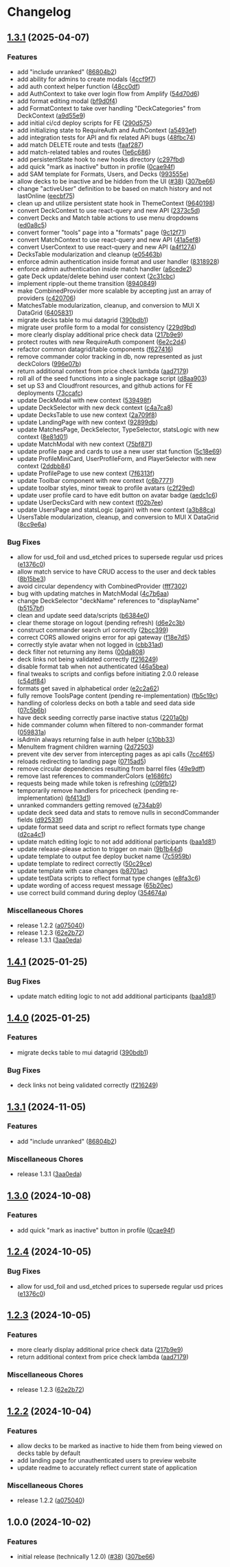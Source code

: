 # Changelog

## [1.3.1](https://github.com/odevine/edh-tracker/compare/edh-tracker-v1.4.1...edh-tracker-v1.3.1) (2025-04-07)


### Features

* add "include unranked" ([86804b2](https://github.com/odevine/edh-tracker/commit/86804b27bf267406a5ed9291179ab03bd5e623b3))
* add ability for admins to create modals ([4ccf9f7](https://github.com/odevine/edh-tracker/commit/4ccf9f701f657aac4c62e601352820b4c2fb8b54))
* add auth context helper function ([48cc0df](https://github.com/odevine/edh-tracker/commit/48cc0df71c1f041c53b6ad27f43e2bffd8114aaa))
* add AuthContext to take over login flow from Amplify ([54d70d6](https://github.com/odevine/edh-tracker/commit/54d70d622987ef66ebc8b669b684589954987d91))
* add format editing modal ([bf9d0f4](https://github.com/odevine/edh-tracker/commit/bf9d0f45e6fc80466e04f16bb08426d72a8e99a0))
* add FormatContext to take over handling "DeckCategories" from DeckContext ([a9d55e9](https://github.com/odevine/edh-tracker/commit/a9d55e93835041960d8a11c10889d505d5b127e4))
* add initial ci/cd deploy scripts for FE ([290d575](https://github.com/odevine/edh-tracker/commit/290d5755c38712c86fc78b0b9f51e05336a5501b))
* add initializing state to RequireAuth and AuthContext ([a5493ef](https://github.com/odevine/edh-tracker/commit/a5493ef133ac706da36fcfb0a584d6026590593c))
* add integration tests for API and fix related APi bugs ([48fbc74](https://github.com/odevine/edh-tracker/commit/48fbc747aa77a952ea6b742bd48152cf810f0e09))
* add match DELETE route and tests ([faaf287](https://github.com/odevine/edh-tracker/commit/faaf287fd8caa3832f0d8ef5d7a1356268c83fce))
* add match-related tables and routes ([1e6c686](https://github.com/odevine/edh-tracker/commit/1e6c6865bb2c26091e1cfbe86ee197b353a536d3))
* add persistentState hook to new hooks directory ([c297fbd](https://github.com/odevine/edh-tracker/commit/c297fbdbff5bd61d4290c7906c220c2e94cc5da3))
* add quick "mark as inactive" button in profile ([0cae94f](https://github.com/odevine/edh-tracker/commit/0cae94f2c6992b8c887688d8f9cb71125ec0ef8a))
* add SAM template for Formats, Users, and Decks ([993555e](https://github.com/odevine/edh-tracker/commit/993555e8bab648f7e852654d001b3f9c9b9f47fc))
* allow decks to be inactive and be hidden from the UI ([#38](https://github.com/odevine/edh-tracker/issues/38)) ([307be66](https://github.com/odevine/edh-tracker/commit/307be661c406b788c229146105aa75a944aa1b2d))
* change "activeUser" definition to be based on match history and not lastOnline ([eecbf75](https://github.com/odevine/edh-tracker/commit/eecbf75dc9c34ea0a887d05761fcce16c93a176c))
* clean up and utilize persistent state hook in ThemeContext ([9640198](https://github.com/odevine/edh-tracker/commit/96401981df9d82067ecf77c05c77bd4dea3fd63a))
* convert DeckContext to use react-query and new API ([2373c5d](https://github.com/odevine/edh-tracker/commit/2373c5de9d970b268b8d212c7e701c53236f54fb))
* convert Decks and Match table actions to use menu dropdowns ([ed0a8c5](https://github.com/odevine/edh-tracker/commit/ed0a8c56222281028383ad2fb187b57c5f6ef652))
* convert former "tools" page into a "formats" page ([9c12f71](https://github.com/odevine/edh-tracker/commit/9c12f71303edbeac5bf2a715f4982b7e16d2348b))
* convert MatchContext to use react-query and new API ([41a5ef8](https://github.com/odevine/edh-tracker/commit/41a5ef8f91876a78433ca7e70e57a27076624294))
* convert UserContext to use react-query and new API ([a4f1274](https://github.com/odevine/edh-tracker/commit/a4f1274f4f1cbc9dfb8b399379999c9914d4cc68))
* DecksTable modularization and cleanup ([e05463b](https://github.com/odevine/edh-tracker/commit/e05463bd1114524cba61676695f0611aadc20e17))
* enforce admin authentication inside format and user handler ([8318928](https://github.com/odevine/edh-tracker/commit/8318928832bd590904d955447d032eaaf2df969c))
* enforce admin authentication inside match handler ([a6cede2](https://github.com/odevine/edh-tracker/commit/a6cede2630f234292d7ef7069c323ae28d0344af))
* gate Deck update/delete behind user context ([2c31cbc](https://github.com/odevine/edh-tracker/commit/2c31cbcf3dd64b08d9a88ed30fcf2f9f6dd121d9))
* implement ripple-out theme transition ([8940849](https://github.com/odevine/edh-tracker/commit/8940849b6e6233666a95802c706a7165cb8817eb))
* make CombinedProvider more scalable by accepting just an array of providers ([c420706](https://github.com/odevine/edh-tracker/commit/c420706a32174740dcd8cdf40b0f7f457be432d6))
* MatchesTable modularization, cleanup, and conversion to MUI X DataGrid ([6405831](https://github.com/odevine/edh-tracker/commit/64058317b22e497887bcb54d44203587fd6c4b76))
* migrate decks table to mui datagrid ([390bdb1](https://github.com/odevine/edh-tracker/commit/390bdb1de4a45565d7833ed2544608c6f15b5c6c))
* migrate user profile form to a modal for consistency ([229d9bd](https://github.com/odevine/edh-tracker/commit/229d9bdf62e281dded8ccfa8a3b7cb49bbc3093f))
* more clearly display additional price check data ([217b9e9](https://github.com/odevine/edh-tracker/commit/217b9e9ca6799c626b386a4793b299bbffd10708))
* protect routes with new RequireAuth component ([6e2c2d4](https://github.com/odevine/edh-tracker/commit/6e2c2d4421eaca1ce8e5069b5976364b8a6f66a7))
* refactor common datagrid/table components ([f627416](https://github.com/odevine/edh-tracker/commit/f6274164ab1e8b1c4b006ef78250e54ed66797f6))
* remove commander color tracking in db, now represented as just deckColors ([996e07b](https://github.com/odevine/edh-tracker/commit/996e07b235644b14feadd2c4e462c24ac58b1fff))
* return additional context from price check lambda ([aad7179](https://github.com/odevine/edh-tracker/commit/aad717975494a2ab92a5efb1f18ca1a86e8c6f41))
* roll all of the seed functions into a single package script ([d8aa903](https://github.com/odevine/edh-tracker/commit/d8aa903e34d850d7ffe4ca8cea8dfd372ce21ee3))
* set up S3 and Cloudfront resources, and github actions for FE deployments ([73ccafc](https://github.com/odevine/edh-tracker/commit/73ccafcf1941a1713e70ce47190a181fdbf3b536))
* update DeckModal with new context ([539498f](https://github.com/odevine/edh-tracker/commit/539498f464ba6ab94f5835f804dbc6d1b25b9a42))
* update DeckSelector with new deck context ([c4a7ca8](https://github.com/odevine/edh-tracker/commit/c4a7ca8b848658133f27d4f4dbb7a7da25134bd4))
* update DecksTable to use new context ([2a709f8](https://github.com/odevine/edh-tracker/commit/2a709f8339460b7cffe5112c3e9458915ba3d509))
* update LandingPage with new context ([92899db](https://github.com/odevine/edh-tracker/commit/92899db37125d04bb64a4b3d00a00adf556590e0))
* update MatchesPage, DeckSelector, TypeSelector, statsLogic with new context ([8e81d01](https://github.com/odevine/edh-tracker/commit/8e81d01223d1bffff50ba17a9dd75a270b211613))
* update MatchModal with new context ([75bf871](https://github.com/odevine/edh-tracker/commit/75bf871c9adc3e890fd588b99ce5d53e9d43b90a))
* update profile page and cards to use a new user stat function ([5c18e69](https://github.com/odevine/edh-tracker/commit/5c18e690ef07932908d2f1374e3401af3049b080))
* update ProfileMiniCard, UserProfileForm, and PlayerSelector with new context ([2ddbb84](https://github.com/odevine/edh-tracker/commit/2ddbb84ee757c5f66920dd0c1d5f6d272095858d))
* update ProfilePage to use new context ([7f6313f](https://github.com/odevine/edh-tracker/commit/7f6313f39341b6b4677ae9ba97464b81813d2604))
* update Toolbar component with new context ([c6b7771](https://github.com/odevine/edh-tracker/commit/c6b77717caea45ef054b778a2b091e83bac655a6))
* update toolbar styles, minor tweak to profile avatars ([c2f29ed](https://github.com/odevine/edh-tracker/commit/c2f29edf8ddb57772703db5f781697700d0eb3d4))
* update user profile card to have edit button on avatar badge ([aedc1c6](https://github.com/odevine/edh-tracker/commit/aedc1c65979ded9020ae6257eaebc63c9d10fe79))
* update UserDecksCard with new context ([f02b7ee](https://github.com/odevine/edh-tracker/commit/f02b7ee8d8432d3ffefbf639a634f900e920f654))
* update UsersPage and statsLogic (again) with new context ([a3b88ca](https://github.com/odevine/edh-tracker/commit/a3b88ca89713e8d8079bd7ad9a36934e27ff29bb))
* UsersTable modularization, cleanup, and conversion to MUI X DataGrid ([8cc9e6a](https://github.com/odevine/edh-tracker/commit/8cc9e6a85dd5e568d9b9a9b78505f02f9a3e8e28))


### Bug Fixes

* allow for usd_foil and usd_etched prices to supersede regular usd prices ([e1376c0](https://github.com/odevine/edh-tracker/commit/e1376c086a92d42270bfd44a0e72b2a5a7896fa0))
* allow match service to have CRUD access to the user and deck tables ([8b15be3](https://github.com/odevine/edh-tracker/commit/8b15be37d25dfcadaf24e68a145b3e981a32ab5f))
* avoid circular dependency with CombinedProvider ([fff7302](https://github.com/odevine/edh-tracker/commit/fff7302af19ab5df699e2e2f0e387251af7568dc))
* bug with updating matches in MatchModal ([4c7b6aa](https://github.com/odevine/edh-tracker/commit/4c7b6aa75bda7cc8e6683ad7cedcbb915a00b016))
* change DeckSelector "deckName" references to "displayName" ([b5157bf](https://github.com/odevine/edh-tracker/commit/b5157bfa51d80cdf1d30e97062755d7f2fe90bee))
* clean and update seed data/scripts ([b6384e0](https://github.com/odevine/edh-tracker/commit/b6384e00e7b52422cf5305c6c702a6186fc812e3))
* clear theme storage on logout (pending refresh) ([d6e2c3b](https://github.com/odevine/edh-tracker/commit/d6e2c3b5d964fed604e155d23c904bf0d133c196))
* construct commander search url correctly ([2bcc399](https://github.com/odevine/edh-tracker/commit/2bcc39917c00502d509fe2ce92356837647166b6))
* correct CORS allowed origins error for api gateway ([f18e7d5](https://github.com/odevine/edh-tracker/commit/f18e7d5f3ea4a978431ad226f0e378c98f58c677))
* correctly style avatar when not logged in ([cbb31ad](https://github.com/odevine/edh-tracker/commit/cbb31ad323a6234acc3034f621412b326b66cd88))
* deck filter not returning any items ([00da808](https://github.com/odevine/edh-tracker/commit/00da8089659521a70864f491451d4d33236f0d9e))
* deck links not being validated correctly ([f216249](https://github.com/odevine/edh-tracker/commit/f216249ac61ebd5f5f858c268048671763558408))
* disable format tab when not authenticated ([46a5bea](https://github.com/odevine/edh-tracker/commit/46a5bea086dea0322f136e56f5914d30e537348c))
* final tweaks to scripts and configs before initiating 2.0.0 release ([c54df84](https://github.com/odevine/edh-tracker/commit/c54df84e0a955973cc5fd1011a651e037348f6e4))
* formats get saved in alphabetical order ([e2c2a62](https://github.com/odevine/edh-tracker/commit/e2c2a62a399ef4e11f9f6150f6366a198e42beb6))
* fully remove ToolsPage content (pending re-implementation) ([fb5c19c](https://github.com/odevine/edh-tracker/commit/fb5c19c604e03acc977031ff1509022bb735958f))
* handling of colorless decks on both a table and seed data side ([07c5b6b](https://github.com/odevine/edh-tracker/commit/07c5b6bc8c4b946d4816a35dbb1e12735193c0d3))
* have deck seeding correctly parse inactive status ([2201a0b](https://github.com/odevine/edh-tracker/commit/2201a0b36a7dfc733149c990666e24c561ddcc89))
* hide commander column when filtered to non-commander format ([059831a](https://github.com/odevine/edh-tracker/commit/059831a35bce7277853413404ac4cb73e2e6d36f))
* isAdmin always returning false in auth helper ([c10bb33](https://github.com/odevine/edh-tracker/commit/c10bb33639d6eaa921b5647bba27702d288a10ec))
* MenuItem fragment children warning ([2d72503](https://github.com/odevine/edh-tracker/commit/2d725031212f0c0f79db433c28f071229631e0ec))
* prevent vite dev server from intercepting pages as api calls ([7cc4f65](https://github.com/odevine/edh-tracker/commit/7cc4f65a01b26b0ffd4817bbb65f84914a3675ca))
* reloads redirecting to landing page ([0715ad5](https://github.com/odevine/edh-tracker/commit/0715ad565e8914bd7d0bfaa3e640edbcd4aa67ef))
* remove circular dependencies resulting from barrel files ([49e9dff](https://github.com/odevine/edh-tracker/commit/49e9dff9fa7e24ea70260e79b8a04df6fa78a3ac))
* remove last references to commanderColors ([e1686fc](https://github.com/odevine/edh-tracker/commit/e1686fc4743c3f8db9b941df0cf8cc92d4a77880))
* requests being made while token is refreshing ([c09fb12](https://github.com/odevine/edh-tracker/commit/c09fb12fc875542abadf87443463986e72936873))
* temporarily remove handlers for pricecheck (pending re-implementation) ([bf413d1](https://github.com/odevine/edh-tracker/commit/bf413d1bc6517f21d766f2f908c6d850ddf9873e))
* unranked commanders getting removed ([e734ab9](https://github.com/odevine/edh-tracker/commit/e734ab9761a970866835f01159b89bbe226307fb))
* update deck seed data and stats to remove nulls in secondCommander fields ([d92533f](https://github.com/odevine/edh-tracker/commit/d92533fcb167ba68a2863da61e22c46e7405769e))
* update format seed data and script ro reflect formats type change ([d2ca4c1](https://github.com/odevine/edh-tracker/commit/d2ca4c1251076e192db0f324191b274d2d957b83))
* update match editing logic to not add additional participants ([baa1d81](https://github.com/odevine/edh-tracker/commit/baa1d810f8fa40be5888edfc9b4add6d5c9b2d7d))
* update release-please action to trigger on main ([9b1b44d](https://github.com/odevine/edh-tracker/commit/9b1b44d487ca5d1f9ad14c26d49ae50ac0a87573))
* update template to output fee deploy bucket name ([7c5959b](https://github.com/odevine/edh-tracker/commit/7c5959b042c909ee856c56c6132a0323e9579ab6))
* update template to redirect correctly ([50c29ce](https://github.com/odevine/edh-tracker/commit/50c29ce45ee68b4e82bbc76f3234fe80b5847e4d))
* update template with case changes ([b8701ac](https://github.com/odevine/edh-tracker/commit/b8701acf8f6e678b6d6afca3db8735840c1cf46d))
* update testData scripts to reflect format type changes ([e8fa3c6](https://github.com/odevine/edh-tracker/commit/e8fa3c6d3f7b3b19bbb65ce401ea6a354b261f31))
* update wording of access request message ([65b20ec](https://github.com/odevine/edh-tracker/commit/65b20ec102bd6404491a5cfca10c61aaada1d37d))
* use correct build command during deploy ([354674a](https://github.com/odevine/edh-tracker/commit/354674a2f7edf04fb8cca8c9c30b3699e8eb0bfc))


### Miscellaneous Chores

* release 1.2.2 ([a075040](https://github.com/odevine/edh-tracker/commit/a075040ea7340a042926f32e8d8fb13a0eecc346))
* release 1.2.3 ([62e2b72](https://github.com/odevine/edh-tracker/commit/62e2b72159b028997996d68dd5edd26fe7eded24))
* release 1.3.1 ([3aa0eda](https://github.com/odevine/edh-tracker/commit/3aa0eda0eeb86f860a2226a89a0f1cd4aca8579b))

## [1.4.1](https://github.com/odevine/edh-tracker/compare/v1.4.0...v1.4.1) (2025-01-25)


### Bug Fixes

* update match editing logic to not add additional participants ([baa1d81](https://github.com/odevine/edh-tracker/commit/baa1d810f8fa40be5888edfc9b4add6d5c9b2d7d))

## [1.4.0](https://github.com/odevine/edh-tracker/compare/v1.3.1...v1.4.0) (2025-01-25)


### Features

* migrate decks table to mui datagrid ([390bdb1](https://github.com/odevine/edh-tracker/commit/390bdb1de4a45565d7833ed2544608c6f15b5c6c))


### Bug Fixes

* deck links not being validated correctly ([f216249](https://github.com/odevine/edh-tracker/commit/f216249ac61ebd5f5f858c268048671763558408))

## [1.3.1](https://github.com/odevine/edh-tracker/compare/v1.3.0...v1.3.1) (2024-11-05)


### Features

* add "include unranked" ([86804b2](https://github.com/odevine/edh-tracker/commit/86804b27bf267406a5ed9291179ab03bd5e623b3))


### Miscellaneous Chores

* release 1.3.1 ([3aa0eda](https://github.com/odevine/edh-tracker/commit/3aa0eda0eeb86f860a2226a89a0f1cd4aca8579b))

## [1.3.0](https://github.com/odevine/edh-tracker/compare/v1.2.4...v1.3.0) (2024-10-08)


### Features

* add quick "mark as inactive" button in profile ([0cae94f](https://github.com/odevine/edh-tracker/commit/0cae94f2c6992b8c887688d8f9cb71125ec0ef8a))

## [1.2.4](https://github.com/odevine/edh-tracker/compare/v1.2.3...v1.2.4) (2024-10-05)


### Bug Fixes

* allow for usd_foil and usd_etched prices to supersede regular usd prices ([e1376c0](https://github.com/odevine/edh-tracker/commit/e1376c086a92d42270bfd44a0e72b2a5a7896fa0))

## [1.2.3](https://github.com/odevine/edh-tracker/compare/v1.2.2...v1.2.3) (2024-10-05)


### Features

* more clearly display additional price check data ([217b9e9](https://github.com/odevine/edh-tracker/commit/217b9e9ca6799c626b386a4793b299bbffd10708))
* return additional context from price check lambda ([aad7179](https://github.com/odevine/edh-tracker/commit/aad717975494a2ab92a5efb1f18ca1a86e8c6f41))


### Miscellaneous Chores

* release 1.2.3 ([62e2b72](https://github.com/odevine/edh-tracker/commit/62e2b72159b028997996d68dd5edd26fe7eded24))

## [1.2.2](https://github.com/odevine/edh-tracker/compare/v1.0.0...v1.2.2) (2024-10-04)

### Features
  * allow decks to be marked as inactive to hide them from being viewed on decks table by default
  * add landing page for unauthenticated users to preview website
  * update readme to accurately reflect current state of application

### Miscellaneous Chores

* release 1.2.2 ([a075040](https://github.com/odevine/edh-tracker/commit/a075040ea7340a042926f32e8d8fb13a0eecc346))

## 1.0.0 (2024-10-02)


### Features

* initial release (technically 1.2.0) ([#38](https://github.com/odevine/edh-tracker/issues/38)) ([307be66](https://github.com/odevine/edh-tracker/commit/307be661c406b788c229146105aa75a944aa1b2d))
